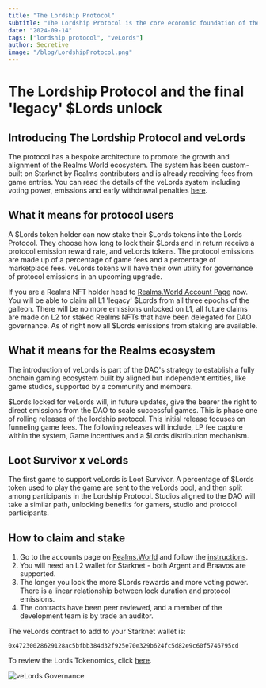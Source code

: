 ```yaml
---
title: "The Lordship Protocol"
subtitle: "The Lordship Protocol is the core economic foundation of the Realms World. Today it is live and all legacy $Lords are unlocked for instant staking into the protocol."
date: "2024-09-14"
tags: ["lordship protocol", "veLords"]
author: Secretive
image: "/blog/LordshipProtocol.png"
---
```


# The Lordship Protocol and the final 'legacy' $Lords unlock

## Introducing The Lordship Protocol and veLords

The protocol has a bespoke architecture to promote the growth and alignment of the Realms World ecosystem. The system has been custom-built on Starknet by Realms contributors and is already receiving fees from game entries. You can read the details of the veLords system including voting power, emissions and early withdrawal penalties [here](https://github.com/Calcutatator/TLP/blob/main/Document/How%20to%20/End%20User/Lords%20Lock.md).

## What it means for protocol users

A $Lords token holder can now stake their $Lords tokens into the Lords Protocol. They choose how long to lock their $Lords and in return receive a protocol emission reward rate, and veLords tokens. The protocol emissions are made up of a percentage of game fees and a percentage of marketplace fees. veLords tokens will have their own utility for governance of protocol emissions in an upcoming upgrade.

If you are a Realms NFT holder head to [Realms.World Account Page](/account/lords) now. You will be able to claim all L1 'legacy' $Lords from all three epochs of the galleon. There will be no more emissions unlocked on L1, all future claims are made on L2 for staked Realms NFTs that have been delegated for DAO governance. As of right now all $Lords emissions from staking are available.

## What it means for the Realms ecosystem

The introduction of veLords is part of the DAO's strategy to establish a fully onchain gaming ecosystem built by aligned but independent entities, like game studios, supported by a community and members.

$Lords locked for veLords will, in future updates, give the bearer the right to direct emissions from the DAO to scale successful games. This is phase one of rolling releases of the lordship protocol. This initial release focuses on funneling game fees. The following releases will include, LP fee capture within the system, Game incentives and a $Lords distribution mechanism.

## Loot Survivor x veLords

The first game to support veLords is Loot Survivor. A percentage of $Lords token used to play the game are sent to the veLords pool, and then split among participants in the Lordship Protocol. Studios aligned to the DAO will take a similar path, unlocking benefits for gamers, studio and protocol participants.

## How to claim and stake

1. Go to the accounts page on [Realms.World](/account/lords) and follow the [instructions](https://github.com/Calcutatator/TLP/blob/main/Document/How%20to%20/End%20User/Lords%20Holders.md).
2. You will need an L2 wallet for Starknet - both Argent and Braavos are supported.
3. The longer you lock the more $Lords rewards and more voting power. There is a linear relationship between lock duration and protocol emissions.
4. The contracts have been peer reviewed, and a member of the development team is by trade an auditor.

The veLords contract to add to your Starknet wallet is:

```
0x47230028629128ac5bfbb384d32f925e70e329b624fc5d82e9c60f5746795cd
```

To review the Lords Tokenomics, click [here](/tokenomics).

![veLords Governance](/blog/velords-gov.png)
